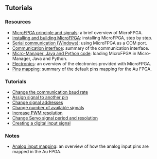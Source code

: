 ## Tutorials

### Resources

- [MicroFPGA principle and signals](microfpga.md): a brief overview of MicroFPGA.
- [Installing and building MicroFPGA](installing_microfpga.md): installing MicroFPGA, step by step.
- [Serial communication (Windows)](serial_communication_win.md): using MicroFPGA as a COM port.
- [Communication interface](register_interface.md): summary of the communication interface.
- [Micro-Manager, Java and Python code](mm_java_python.md): loading MicroFPGA in Micro-Manager, Java and Python.
- [Electronics](electronics.md): an overview of the electronics provided with MicroFPGA.
- [Pins mapping](pins_br.md): summary of the default pins mapping for the Au FPGA.

### Tutorials

- [Change the communication baud rate](changing_baudrate.md)
- [Assign signal to another pin](changing_pins.md)
- [Change signal addresses](change_addresses.md)
- [Change number of available signals](change_number_signals.md)
- [Increase PWM resolution]()
- [Change Servo signal period and resolution]()
- [Creating a digital input signal]()

### Notes

- [Analog input mapping](ai_mapping.md): an overview of how the analog input pins are mapped in the Au FPGA.

